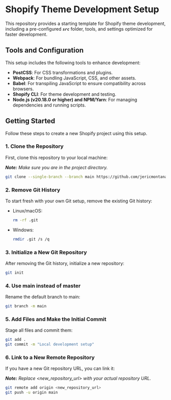 # Shopify Theme Development Setup

This repository provides a starting template for Shopify theme development, including a pre-configured ***`src`*** folder, tools, and settings optimized for faster development.

## Tools and Configuration

This setup includes the following tools to enhance development:

- **PostCSS**: For CSS transformations and plugins.
- **Webpack**: For bundling JavaScript, CSS, and other assets.
- **Babel**: For transpiling JavaScript to ensure compatibility across browsers.
- **Shopify CLI**: For theme development and testing.
- **Node.js (v20.18.0 or higher) and NPM/Yarn**: For managing dependencies and running scripts.

## Getting Started

Follow these steps to create a new Shopify project using this setup.

### 1. Clone the Repository

First, clone this repository to your local machine:

**_Note:_** *Make sure you are in the project directory.*

```bash
git clone --single-branch --branch main https://github.com/jericmontana/local-dev-setup.git ./
```

### 2. Remove Git History

To start fresh with your own Git setup, remove the existing Git history:

- Linux/macOS:
    ```sh
    rm -rf .git 
    ```
- Windows:
    ```bash
    rmdir .git /s /q
    ```

### 3. Initialize a New Git Repository
After removing the Git history, initialize a new repository:

```bash
git init
```

### 4. Use main instead of master
Rename the default branch to main:

```bash
git branch -m main
```

### 5. Add Files and Make the Initial Commit
Stage all files and commit them:

```bash
git add .
git commit -m "Local development setup"
```

### 6. Link to a New Remote Repository
If you have a new Git repository URL, you can link it:

**_Note:_** *Replace <new_repository_url> with your actual repository URL.*

```bash
git remote add origin <new_repository_url>
git push -u origin main
```